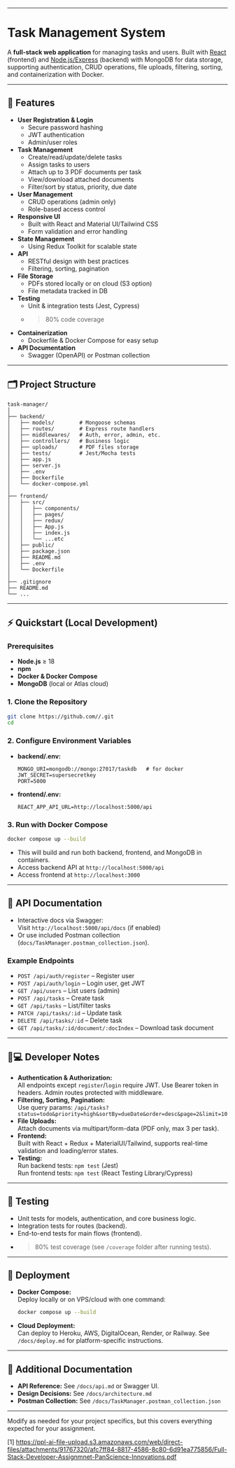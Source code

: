 ***

# Task Management System

A **full-stack web application** for managing tasks and users. Built with [React](https://react.dev/) (frontend) and [Node.js/Express](https://expressjs.com/) (backend) with MongoDB for data storage, supporting authentication, CRUD operations, file uploads, filtering, sorting, and containerization with Docker.

***

## 🚀 Features

- **User Registration & Login**
  - Secure password hashing
  - JWT authentication
  - Admin/user roles
- **Task Management**
  - Create/read/update/delete tasks
  - Assign tasks to users
  - Attach up to 3 PDF documents per task
  - View/download attached documents
  - Filter/sort by status, priority, due date
- **User Management**
  - CRUD operations (admin only)
  - Role-based access control
- **Responsive UI**
  - Built with React and Material UI/Tailwind CSS
  - Form validation and error handling
- **State Management**
  - Using Redux Toolkit for scalable state
- **API**
  - RESTful design with best practices
  - Filtering, sorting, pagination
- **File Storage**
  - PDFs stored locally or on cloud (S3 option)
  - File metadata tracked in DB
- **Testing**
  - Unit & integration tests (Jest, Cypress)
  - >80% code coverage
- **Containerization**
  - Dockerfile & Docker Compose for easy setup
- **API Documentation**
  - Swagger (OpenAPI) or Postman collection

***

## 🗂 Project Structure

```
task-manager/
│
├── backend/
│   ├── models/        # Mongoose schemas
│   ├── routes/        # Express route handlers
│   ├── middlewares/   # Auth, error, admin, etc.
│   ├── controllers/   # Business logic
│   ├── uploads/       # PDF files storage
│   ├── tests/         # Jest/Mocha tests
│   ├── app.js
│   ├── server.js
│   ├── .env
│   ├── Dockerfile
│   └── docker-compose.yml
│
├── frontend/
│   ├── src/
│   │   ├── components/
│   │   ├── pages/
│   │   ├── redux/
│   │   ├── App.js
│   │   ├── index.js
│   │   └── ...etc
│   ├── public/
│   ├── package.json
│   ├── README.md
│   ├── .env
│   └── Dockerfile
│
├── .gitignore
├── README.md
└── ...
```

***

## ⚡️ Quickstart (Local Development)

### Prerequisites

- **Node.js** ≥ 18
- **npm**
- **Docker & Docker Compose**
- **MongoDB** (local or Atlas cloud)

### 1. Clone the Repository

```bash
git clone https://github.com//.git
cd 
```

### 2. Configure Environment Variables

- **backend/.env:**
    ```env
    MONGO_URI=mongodb://mongo:27017/taskdb   # for docker
    JWT_SECRET=supersecretkey
    PORT=5000
    ```

- **frontend/.env:**
    ```
    REACT_APP_API_URL=http://localhost:5000/api
    ```

### 3. Run with Docker Compose

```bash
docker compose up --build
```

- This will build and run both backend, frontend, and MongoDB in containers.
- Access backend API at `http://localhost:5000/api`
- Access frontend at `http://localhost:3000`

***

## 📝 API Documentation

- Interactive docs via Swagger:  
  Visit `http://localhost:5000/api/docs` (if enabled)
- Or use included Postman collection (`docs/TaskManager.postman_collection.json`).

### Example Endpoints

- `POST /api/auth/register` – Register user
- `POST /api/auth/login` – Login user, get JWT
- `GET /api/users` – List users (admin)
- `POST /api/tasks` – Create task
- `GET /api/tasks` – List/filter tasks
- `PATCH /api/tasks/:id` – Update task
- `DELETE /api/tasks/:id` – Delete task
- `GET /api/tasks/:id/document/:docIndex` – Download task document

***

## 🧑💻 Developer Notes

- **Authentication & Authorization:**  
  All endpoints except `register`/`login` require JWT. Use Bearer token in headers.
  Admin routes protected with middleware.
- **Filtering, Sorting, Pagination:**  
  Use query params: `/api/tasks?status=todo&priority=high&sortBy=dueDate&order=desc&page=2&limit=10`
- **File Uploads:**  
  Attach documents via multipart/form-data (PDF only, max 3 per task).
- **Frontend:**  
  Built with React + Redux + MaterialUI/Tailwind, supports real-time validation and loading/error states.
- **Testing:**  
  Run backend tests: `npm test` (Jest)  
  Run frontend tests: `npm test` (React Testing Library/Cypress)

***

## 🧪 Testing

- Unit tests for models, authentication, and core business logic.
- Integration tests for routes (backend).
- End-to-end tests for main flows (frontend).
- >80% test coverage (see `/coverage` folder after running tests).

***

## 🚚 Deployment

- **Docker Compose:**  
  Deploy locally or on VPS/cloud with one command:
  ```bash
  docker compose up --build
  ```
- **Cloud Deployment:**  
  Can deploy to Heroku, AWS, DigitalOcean, Render, or Railway. See `/docs/deploy.md` for platform-specific instructions.

***

## 📄 Additional Documentation

- **API Reference:** See `/docs/api.md` or Swagger UI.
- **Design Decisions:** See `/docs/architecture.md`
- **Postman Collection:** See `/docs/TaskManager.postman_collection.json`

***



Modify as needed for your project specifics, but this covers everything expected for your assignment.

[1] https://ppl-ai-file-upload.s3.amazonaws.com/web/direct-files/attachments/91767320/afc7ff84-8817-4586-8c80-6d91ea775856/Full-Stack-Developer-Assignmnet-PanScience-Innovations.pdf
